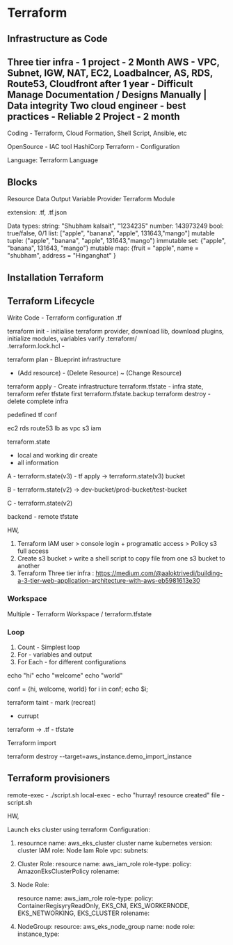 # Terraform


## Infrastructure as Code 

Three tier infra - 1 project - 2 Month
AWS - VPC, Subnet, IGW, NAT, EC2, Loadbalncer, AS, RDS, Route53, Cloudfront
after 1 year - 
Difficult Manage 
Documentation / Designs
Manually | Data integrity
Two cloud engineer - best practices - Reliable
2 Project - 2 month
-------

Coding - Terraform, Cloud Formation, Shell Script, Ansible, etc

OpenSource - IAC tool
HashiCorp
Terraform - Configuration

Language: Terraform Language

Blocks
-----
Resource
Data
Output
Variable
Provider
Terraform
Module

extension: .tf, .tf.json

Data types:
string: "Shubham kalsait", "1234235"
number: 143973249 
bool: true/false, 0/1
list: ["apple", "banana", "apple", 131643,"mango"] mutable
tuple: ("apple", "banana", "apple", 131643,"mango") immutable
set: {"apple", "banana", 131643, "mango"} mutable
map: {fruit = "apple", name = "shubham", address = "Hinganghat" }


## Installation Terraform


## Terraform Lifecycle

Write Code - Terraform configuration .tf

terraform init - initialise terraform provider, download lib, download plugins, initialize modules, variables varify
.terraform/  
.terraform.lock.hcl - 

terraform plan - Blueprint infrastructure
+ (Add resource) - (Delete Resource) ~ (Change Resource) 

terraform apply - Create infrastructure
terraform.tfstate - infra state, terraform refer tfstate first 
terraform.tfstate.backup
terraform destroy - delete complete infra



pedefined tf conf

ec2
rds
route53
lb
as
vpc
s3
iam

terraform.state 

- local and working dir create 
- all information


A - terraform.state(v3) - tf apply -> terraform.state(v3) bucket

B - terraform.state(v2) -> dev-bucket/prod-bucket/test-bucket

C - terraform.state(v2) 

backend - remote tfstate


HW, 

1) Terraform IAM user > console login + programatic access > Policy s3 full access
2) Create s3 bucket > write a shell script to copy file from one s3 bucket to another
3) Terraform Three tier infra : https://medium.com/@aaloktrivedi/building-a-3-tier-web-application-architecture-with-aws-eb5981613e30


### Workspace
Multiple - Terraform Workspace / terraform.tfstate

### Loop

1. Count - Simplest loop 
2. For - variables and output
3. For Each - for different configurations


echo "hi"
echo "welcome"
echo "world"

conf = {hi, welcome, world}
for i in conf;
    echo $i;


terraform taint - mark (recreat)
- currupt

terraform -> .tf - tfstate 

Terraform import

terraform destroy --target=aws_instance.demo_import_instance


Terraform provisioners
---------------------

remote-exec - ./script.sh
local-exec - echo "hurray! resource created"
file - script.sh

HW, 

Launch eks cluster using terraform 
Configuration:
1)    resournce name: aws_eks_cluster
        cluster name
        kubernetes version:
        cluster IAM role:
        Node Iam Role
        vpc:
        subnets:


2) Cluster Role:
    resource name: aws_iam_role
    role-type:
    policy: AmazonEksClusterPolicy
    rolename: 

3) Node Role:

    resource name: aws_iam_role
    role-type:
    policy: ContainerRegisyryReadOnly, EKS_CNI, EKS_WORKERNODE, EKS_NETWORKING, EKS_CLUSTER 
    rolename: 

4) NodeGroup:
    resource: aws_eks_node_group
        name: 
        node role:
        instance_type:
        
    







